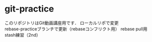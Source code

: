 # git-practice
このリポジトリはGit動画講座用です．
ローカルリポで変更  
rebase-practiceブランチで更新（rebaseコンフリクト用）
rebase pull用
stash練習（2nd）
